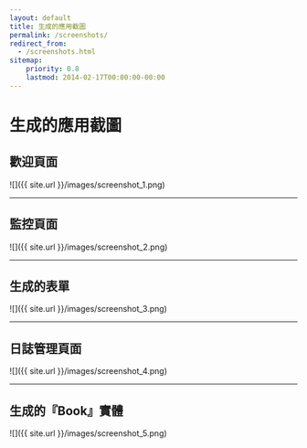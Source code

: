 ```yaml
---
layout: default
title: 生成的應用截圖  
permalink: /screenshots/
redirect_from:
  - /screenshots.html
sitemap:
    priority: 0.8
    lastmod: 2014-02-17T00:00:00-00:00
---
```


# <i class="fa fa-picture-o"></i>生成的應用截圖





## 歡迎頁面

![]({{ site.url }}/images/screenshot_1.png)

* * *

## 監控頁面

![]({{ site.url }}/images/screenshot_2.png)

* * *

## 生成的表單

![]({{ site.url }}/images/screenshot_3.png)

* * *

## 日誌管理頁面

![]({{ site.url }}/images/screenshot_4.png)

* * *

## 生成的『Book』實體

![]({{ site.url }}/images/screenshot_5.png)

